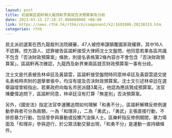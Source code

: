 ```yaml
---
layout: post
title: 初選案區諾軒稱九龍西新界東就否決預算案有分歧
date: 2023-03-15 17:18:37.000000000 +08:00
link: https://news.rthk.hk/rthk/ch/component/k2/1692086-20230315.htm
categories: rthk
---
```


民主派初選案在西九龍裁判法院續審，47人被控串謀顛覆國家政權罪，其中16人不認罪。控方證人、認罪被告區諾軒接受大律師沈士文盤問，他同意若果各區共識不包含「否決財政預算案」條款，則提名表格第2條內容亦不會包含「否決財政預算案」。區諾軒再次確認，九龍西及新界東兩區就否財政預算案一事有分歧。

沈士文是代表被告林卓廷及黃碧雲，區諾軒接受盤問時同意林卓廷及黃碧雲遞交提名表格時夾附的選舉單張中，均沒有提及否決財政預算案。沈士文引述林卓廷在選舉論壇曾經指出，若果政府向每名市民派錢3萬元，他認為應該贊成預算案。法官陳慶偉追問下，區諾軒同意，林卓廷沒有打算「無差別」否決預算案。

另外，《國安法》指定法官李運騰追問如何理解「和勇不分」，區諾軒解釋反修例運動參與者可分為兩類，一為「和理非」，二為「勇武」，「勇武」主張直接行動，不排拒暴力行動，包括曾參與暴動或投擲汽油彈人士。區樂軒指反修例期間，暴力場面及「和理非」參與遊行，於公眾活動交替出現，「和勇不分」是運動一直持續條件。
